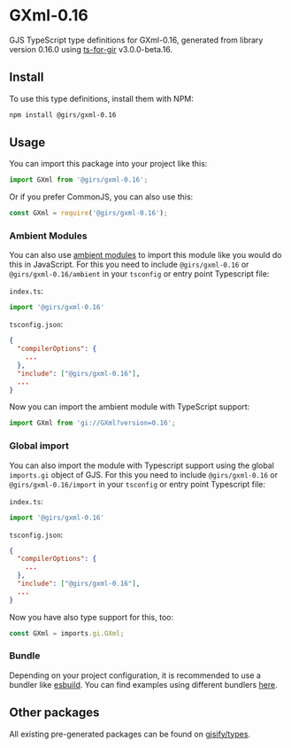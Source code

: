 
# GXml-0.16

GJS TypeScript type definitions for GXml-0.16, generated from library version 0.16.0 using [ts-for-gir](https://github.com/gjsify/ts-for-gir) v3.0.0-beta.16.

## Install

To use this type definitions, install them with NPM:
```bash
npm install @girs/gxml-0.16
```

## Usage

You can import this package into your project like this:
```ts
import GXml from '@girs/gxml-0.16';
```

Or if you prefer CommonJS, you can also use this:
```ts
const GXml = require('@girs/gxml-0.16');
```

### Ambient Modules

You can also use [ambient modules](https://github.com/gjsify/ts-for-gir/tree/main/packages/cli#ambient-modules) to import this module like you would do this in JavaScript.
For this you need to include `@girs/gxml-0.16` or `@girs/gxml-0.16/ambient` in your `tsconfig` or entry point Typescript file:

`index.ts`:
```ts
import '@girs/gxml-0.16'
```

`tsconfig.json`:
```json
{
  "compilerOptions": {
    ...
  },
  "include": ["@girs/gxml-0.16"],
  ...
}
```

Now you can import the ambient module with TypeScript support: 

```ts
import GXml from 'gi://GXml?version=0.16';
```


### Global import

You can also import the module with Typescript support using the global `imports.gi` object of GJS.
For this you need to include `@girs/gxml-0.16` or `@girs/gxml-0.16/import` in your `tsconfig` or entry point Typescript file:

`index.ts`:
```ts
import '@girs/gxml-0.16'
```

`tsconfig.json`:
```json
{
  "compilerOptions": {
    ...
  },
  "include": ["@girs/gxml-0.16"],
  ...
}
```

Now you have also type support for this, too:

```ts
const GXml = imports.gi.GXml;
```

### Bundle

Depending on your project configuration, it is recommended to use a bundler like [esbuild](https://esbuild.github.io/). You can find examples using different bundlers [here](https://github.com/gjsify/ts-for-gir/tree/main/examples).

## Other packages

All existing pre-generated packages can be found on [gjsify/types](https://github.com/gjsify/types).

